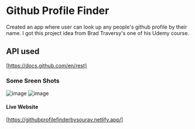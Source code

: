 # Github Profile Finder
Created an app where user can look up any people's github profile by their name. I got this project idea from Brad Traversy's one of his Udemy course.

## API used
[https://docs.github.com/en/rest}

### Some Sreen Shots
![image](https://user-images.githubusercontent.com/56749420/191624526-cdff1f20-0537-4615-8569-10989482d01b.png)
![image](https://user-images.githubusercontent.com/56749420/191624789-f1f15893-3371-40ef-bd95-5c615d3c2fe5.png)

#### Live Website
[https://githubprofilefinderbysourav.netlify.app/]

